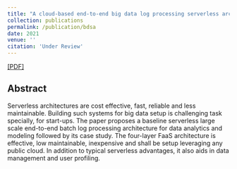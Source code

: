 ```yaml
---
title: "A cloud-based end-to-end big data log processing serverless architecture for batch analytics and modeling"
collection: publications
permalink: /publication/bdsa
date: 2021
venue: ''
citation: 'Under Review'
---
```

 

[[PDF]](http://kaustuvkunal.github.io/files/bdsa.pdf)  


## Abstract

Serverless architectures are cost effective, fast, reliable and less maintainable. Building such systems for big data setup is challenging task specially, for start-ups. The paper proposes a baseline serverless large scale end-to-end batch log processing architecture for data analytics and modeling followed by its case study. The four-layer FaaS architecture is effective, low maintainable, inexpensive and shall be setup leveraging any public cloud. In addition to typical serverless advantages, it also aids in data management and user profiling.
